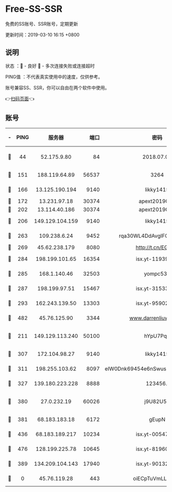 # Free-SS-SSR

免费的SS账号、SSR账号，定期更新

更新时间：2019-03-10 16:15 +0800

## 说明

状态     ：🙂 - 良好 🙁 - 多次连接失败或连接超时

PING值   ：不代表真实使用中的速度，仅供参考。

账号兼容SS、SSR，你可以自由在两个软件中使用。

👉[扫码页面](https://liesauer.github.io/Free-SS-SSR/)👈

## 账号

|-|PING|服务器|端口|密码|加密方式|区域|
|:----:|:----:|:-----:|-----:|:----:|:----:|:----:|
|🙂|44|52.175.9.80|84|2018.07.07|chacha20-ietf-poly1305|HK|
|🙂|151|188.119.64.89|56537|3264|aes-256-cfb|RU|
|🙂|166|13.125.190.194|9140|likky1415|aes-256-cfb|KR|
|🙂|172|13.231.97.18|30374|apext2019006|chacha20|JP|
|🙂|202|13.114.40.186|30374|apext2019006|chacha20|JP|
|🙂|206|149.129.104.159|9140|likky1415|aes-256-cfb|HK|
|🙂|263|109.238.6.24|9452|rqa30WL4DdAvgIFG6Fs3znzTa|aes-256-cfb|FR|
|🙂|269|45.62.238.179|8080|http://t.cn/EGJIyrl|rc4-md5|CA|
|🙂|284|198.199.101.65|16354|isx.yt-11939901|aes-256-cfb|US|
|🙂|285|168.1.140.46|32503|yompc535|aes-256-cfb|AU|
|🙂|287|198.199.97.51|15467|isx.yt-31533637|aes-256-cfb|US|
|🙂|293|162.243.139.50|13303|isx.yt-95902908|aes-256-cfb|US|
|🙂|482|45.76.125.90|3344|www.darrenliuwei.com|aes-256-cfb|AU|
|🙂|211|149.129.113.240|50100|hYpU7PqP|chacha20-ietf-poly1305|CN|
|🙂|307|172.104.98.27|9140|likky1415|aes-256-cfb|JP|
|🙂|311|198.255.103.62|8097|eIW0Dnk69454e6nSwuspv9DmS201tQ0D|aes-256-cfb|US|
|🙂|327|139.180.223.228|8888|123456..|aes-256-cfb|JP|
|🙂|380|27.0.232.19|60026|j9U82U53|xchacha20-ietf-poly1305|HK|
|🙂|381|68.183.183.18|6172|gEupN|aes-256-cfb|SG|
|🙂|436|68.183.189.217|10234|isx.yt-00547115|aes-256-cfb|SG|
|🙂|476|128.199.225.78|10645|isx.yt-81960461|aes-256-cfb|SG|
|🙁|389|134.209.104.143|17940|isx.yt-90132176|aes-256-cfb|SG|
|🙁|0|45.76.119.28|443|oiECpTuVmLLxk4Ts|aes-256-cfb|AU|
